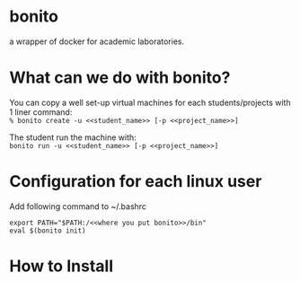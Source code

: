 # bonito
a wrapper of docker for academic laboratories.

# What can we do with bonito?
You can copy a well set-up virtual machines for each students/projects with 1 liner command:  
```% bonito create -u <<student_name>> [-p <<project_name>>]```

The student run the machine with:  
```bonito run -u <<student_name>> [-p <<project_name>>]```

# Configuration for each linux user
Add following command to ~/.bashrc  
```
export PATH="$PATH:/<<where you put bonito>>/bin"  
eval $(bonito init)
```
   
# How to Install

